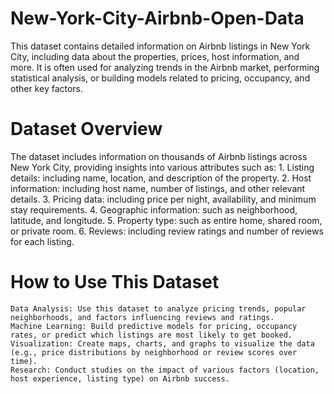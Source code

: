 # New-York-City-Airbnb-Open-Data

This dataset contains detailed information on Airbnb listings in New York City, including data about the properties, prices, host information, and more. It is often used for analyzing trends in the Airbnb market, performing statistical analysis, or building models related to pricing, occupancy, and other key factors.


# Dataset Overview
The dataset includes information on thousands of Airbnb listings across New York City, providing insights into various attributes such as:
    1. Listing details: including name, location, and description of the property.
    2. Host information: including host name, number of listings, and other relevant details.
    3. Pricing data: including price per night, availability, and minimum stay requirements.
    4. Geographic information: such as neighborhood, latitude, and longitude.
    5. Property type: such as entire home, shared room, or private room.
    6. Reviews: including review ratings and number of reviews for each listing.


# How to Use This Dataset
    Data Analysis: Use this dataset to analyze pricing trends, popular neighborhoods, and factors influencing reviews and ratings.
    Machine Learning: Build predictive models for pricing, occupancy rates, or predict which listings are most likely to get booked.
    Visualization: Create maps, charts, and graphs to visualize the data (e.g., price distributions by neighborhood or review scores over time).
    Research: Conduct studies on the impact of various factors (location, host experience, listing type) on Airbnb success.
